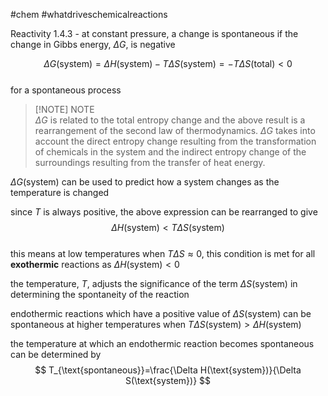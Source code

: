 #chem #whatdriveschemicalreactions  
  
Reactivity 1.4.3 - at constant pressure, a change is spontaneous if the change in Gibbs energy, $\Delta G$, is negative  
  
$$  
\Delta G(\text{system})=\Delta H(\text{system})-T\Delta S(\text{system})=-T\Delta S(\text{total})<0  
$$  
for a spontaneous process  
  
  
> [!NOTE] NOTE  
> $\Delta G$ is related to the total entropy change and the above result is a rearrangement of the second law of thermodynamics. $\Delta G$ takes into account the direct entropy change resulting from the transformation of chemicals in the system and the indirect entropy change of the surroundings resulting from the transfer of heat energy.  
  
$\Delta G(\text{system})$ can be used to predict how a system changes as the temperature is changed  
  
since $T$ is always positive, the above expression can be rearranged to give  
$$  
\Delta H(\text{system})<T\Delta S(\text{system})  
$$  
this means at low temperatures when $T\Delta S\approx {0}$, this condition is met for all **exothermic** reactions as $\Delta H(\text{system})<0$  
  
the temperature, $T$, adjusts the significance of the term $\Delta S(\text{system})$ in determining the spontaneity of the reaction  
  
endothermic reactions which have a positive value of $\Delta S(\text{system})$ can be spontaneous at higher temperatures when $T\Delta S(\text{system})>\Delta H(\text{system})$  
  
the temperature at which an endothermic reaction becomes spontaneous can be determined by  
$$  
T_{\text{spontaneous}}=\frac{\Delta H(\text{system})}{\Delta S(\text{system})}  
$$  
